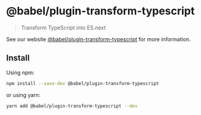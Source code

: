 # @babel/plugin-transform-typescript

> Transform TypeScript into ES.next

See our website [@babel/plugin-transform-typescript](https://babeljs.io/docs/en/babel-plugin-transform-typescript) for
more information.

## Install

Using npm:

```sh
npm install --save-dev @babel/plugin-transform-typescript
```

or using yarn:

```sh
yarn add @babel/plugin-transform-typescript --dev
```
